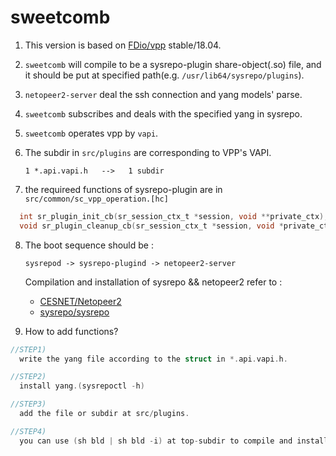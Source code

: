 # sweetcomb

1. This version is based on [FDio/vpp](https://github.com/FDio/vpp) stable/18.04.

2. `sweetcomb` will compile to be a sysrepo-plugin share-object(.so) file, and it should be put at specified path(e.g. `/usr/lib64/sysrepo/plugins`).

3. `netopeer2-server` deal the ssh connection and yang models' parse.

4. `sweetcomb` subscribes and deals with the specified yang in sysrepo.

5. `sweetcomb` operates vpp by `vapi`.

6. The subdir in `src/plugins` are corresponding to VPP's VAPI.

    `1 *.api.vapi.h   -->   1 subdir`

7. the requireed functions of sysrepo-plugin are in `src/common/sc_vpp_operation.[hc]`

  ```C
	int sr_plugin_init_cb(sr_session_ctx_t *session, void **private_ctx);
	void sr_plugin_cleanup_cb(sr_session_ctx_t *session, void *private_ctx);
  ```

8. The boot sequence should be : 
	
	`sysrepod -> sysrepo-plugind -> netopeer2-server`
	
   Compilation and installation of sysrepo && netopeer2 refer to :

    - [CESNET/Netopeer2](https://github.com/CESNET/Netopeer2)
    - [sysrepo/sysrepo](https://github.com/sysrepo/sysrepo)


9. How to add functions?

  ```c
  //STEP1)
  	write the yang file according to the struct in *.api.vapi.h.
  
  //STEP2)
  	install yang.(sysrepoctl -h)
  
  //STEP3)
  	add the file or subdir at src/plugins. 
  
  //STEP4)
  	you can use (sh bld | sh bld -i) at top-subdir to compile and install.
  
  ```

